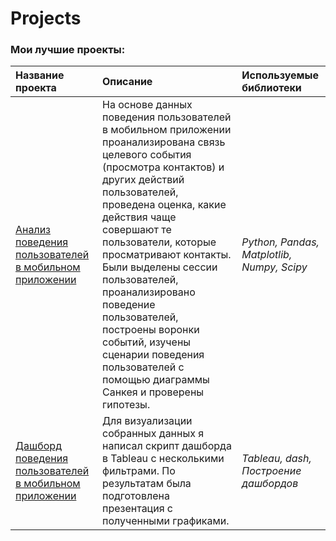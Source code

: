 # Projects
    
### Мои лучшие проекты:
    
| Название проекта | Описание | Используемые библиотеки | 
| :---------------------- | :---------------------- | :---------------------- |
| <a href="https://">Анализ поведения пользователей в мобильном приложении</a> | На основе данных поведения пользователей в мобильном приложении проанализирована связь целевого события (просмотра контактов) и других действий пользователей, проведена оценка, какие действия чаще совершают те пользователи, которые просматривают контакты. Были выделены сессии пользователей, проанализировано поведение пользователей, построены воронки событий, изучены сценарии поведения пользователей с помощью диаграммы Санкея и проверены гипотезы. | *Python, Pandas, Matplotlib, Numpy, Scipy* |
| <a href="https://public.tableau.com/app/profile/yulia2759/viz/NV_16788274708010/Dashboard1">Дашборд поведения пользователей в мобильном приложении</a> | Для визуализации собранных данных я написал скрипт дашборда в Tableau с несколькими фильтрами. По результатам была подготовлена презентация с полученными графиками.| *Tableau, dash, Построение дашбордов* |
